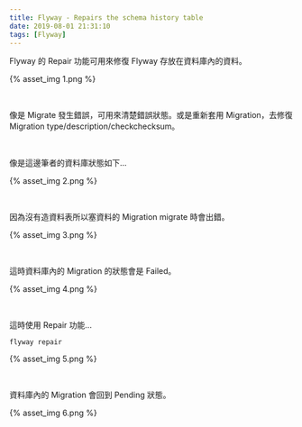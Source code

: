 ```yaml
---
title: Flyway - Repairs the schema history table
date: 2019-08-01 21:31:10
tags: [Flyway]
---
```


Flyway 的 Repair 功能可用來修復 Flyway 存放在資料庫內的資料。  

<!-- More -->

{% asset_img 1.png %}

</br>

像是 Migrate 發生錯誤，可用來清楚錯誤狀態。或是重新套用 Migration，去修復 Migration type/description/checkchecksum。  

</br>


像是這邊筆者的資料庫狀態如下...

{% asset_img 2.png %}

</br>


因為沒有造資料表所以塞資料的 Migration migrate 時會出錯。  

{% asset_img 3.png %}

</br>


這時資料庫內的 Migration 的狀態會是 Failed。  

{% asset_img 4.png %}

</br>


這時使用 Repair 功能...

    flyway repair

{% asset_img 5.png %}

</br>


資料庫內的 Migration 會回到 Pending 狀態。

{% asset_img 6.png %}
